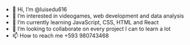 - 👋 Hi, I’m @luisedu616
- 👀 I’m interested in videogames, web development and data analysis
- 🌱 I’m currently learning JavaScript, CSS, HTML and React
- 💞️ I’m looking to collaborate on every project I can to learn a lot
- 📫 How to reach me +593 980743468

<!---
luisedu616/luisedu616 is a ✨ special ✨ repository because its `README.md` (this file) appears on your GitHub profile.
You can click the Preview link to take a look at your changes.
--->
